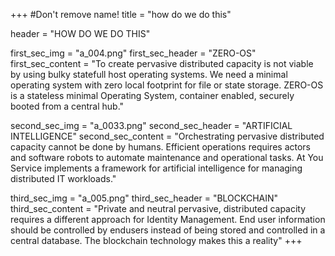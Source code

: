 +++
#Don't remove name!
title = "how do we do this"

header = "HOW DO WE DO THIS"

first_sec_img = "a_004.png"
first_sec_header = "ZERO-OS"
first_sec_content = "To create pervasive distributed capacity is not viable by using bulky statefull host operating systems.  We need a minimal operating system with zero local footprint for file or state storage.  ZERO-OS is a stateless minimal Operating System, container enabled, securely booted from a central hub."

second_sec_img = "a_0033.png"
second_sec_header = "ARTIFICIAL INTELLIGENCE"
second_sec_content = "Orchestrating pervasive distributed capacity cannot be done by humans.  Efficient operations requires actors and software robots to automate maintenance and operational tasks.  At You Service implements a framework for artificial intelligence for managing distributed IT workloads."

third_sec_img = "a_005.png"
third_sec_header = "BLOCKCHAIN"
third_sec_content = "Private and neutral pervasive, distributed capacity requires a different approach for Identity Management. End user information should be controlled by endusers instead of being stored and controlled in a central database.  The blockchain technology makes this a reality"
+++

